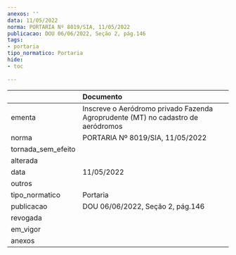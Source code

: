 ```yaml
---
anexos: ''
data: 11/05/2022
norma: PORTARIA Nº 8019/SIA, 11/05/2022
publicacao: DOU 06/06/2022, Seção 2, pág.146
tags:
- portaria
tipo_normatico: Portaria
hide: 
- toc 
 
---
```


|                    | Documento                                                                        |
|:-------------------|:---------------------------------------------------------------------------------|
| ementa             | Inscreve o Aeródromo privado Fazenda Agroprudente (MT) no cadastro de aeródromos |
| norma              | PORTARIA Nº 8019/SIA, 11/05/2022                                                 |
| tornada_sem_efeito |                                                                                  |
| alterada           |                                                                                  |
| data               | 11/05/2022                                                                       |
| outros             |                                                                                  |
| tipo_normatico     | Portaria                                                                         |
| publicacao         | DOU 06/06/2022, Seção 2, pág.146                                                 |
| revogada           |                                                                                  |
| em_vigor           |                                                                                  |
| anexos             |                                                                                  |